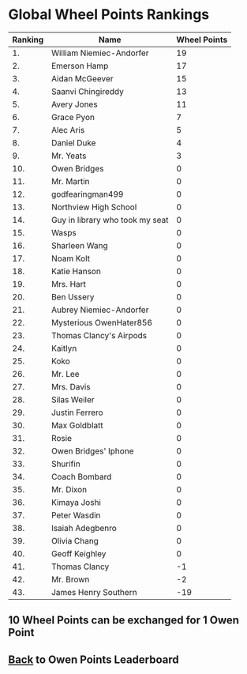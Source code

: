 # Global Wheel Points Rankings

|Ranking|Name|Wheel Points|
| ----------- | ----------- | ----------- |
|1.|William Niemiec-Andorfer|19|
|2.|Emerson Hamp|17|
|3.|Aidan McGeever|15|
|4.|Saanvi Chingireddy|13|
|5.|Avery Jones|11|
|6.|Grace Pyon|7|
|7.|Alec Aris|5|
|8.|Daniel Duke|4|
|9.|Mr. Yeats|3|
|10.|Owen Bridges|0|
|11.|Mr. Martin|0|
|12.|godfearingman499|0|
|13.|Northview High School|0|
|14.|Guy in library who took my seat|0|
|15.|Wasps|0|
|16.|Sharleen Wang|0|
|17.|Noam Kolt|0|
|18.|Katie Hanson|0|
|19.|Mrs. Hart|0|
|20.|Ben Ussery|0|
|21.|Aubrey Niemiec-Andorfer|0|
|22.|Mysterious OwenHater856|0|
|23.|Thomas Clancy's Airpods|0|
|24.|Kaitlyn|0|
|25.|Koko|0|
|26.|Mr. Lee|0|
|27.|Mrs. Davis|0|
|28.|Silas Weiler|0|
|29.|Justin Ferrero|0|
|30.|Max Goldblatt|0|
|31.|Rosie|0|
|32.|Owen Bridges' Iphone|0|
|33.|Shurifin|0|
|34.|Coach Bombard|0|
|35.|Mr. Dixon|0|
|36.|Kimaya Joshi|0|
|37.|Peter Wasdin|0|
|38.|Isaiah Adegbenro|0|
|39.|Olivia Chang|0|
|40.|Geoff Keighley|0|
|41.|Thomas Clancy|-1|
|42.|Mr. Brown|-2|
|43.|James Henry Southern|-19|

## 10 Wheel Points can be exchanged for 1 Owen Point

## [Back](../) to Owen Points Leaderboard